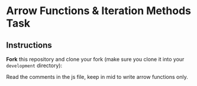 # Arrow Functions & Iteration Methods Task

## Instructions

**Fork** this repository and clone your fork (make sure you clone it into your `development` directory):

Read the comments in the js file, keep in mid to write arrow functions only.
